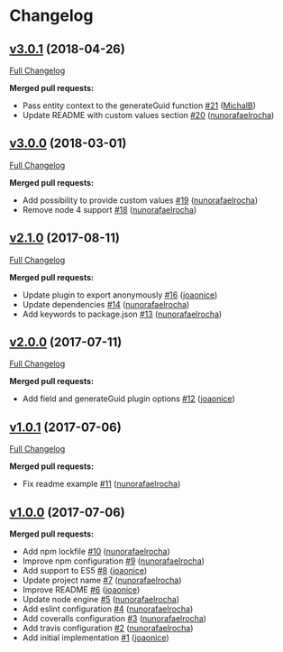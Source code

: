 # Changelog

## [v3.0.1](https://github.com/seegno/objection-guid/tree/v3.0.1) (2018-04-26)
[Full Changelog](https://github.com/seegno/objection-guid/compare/v3.0.0...v3.0.1)

**Merged pull requests:**

- Pass entity context to the generateGuid function [\#21](https://github.com/seegno/objection-guid/pull/21) ([MichalB](https://github.com/MichalB))
- Update README with custom values section [\#20](https://github.com/seegno/objection-guid/pull/20) ([nunorafaelrocha](https://github.com/nunorafaelrocha))

## [v3.0.0](https://github.com/seegno/objection-guid/tree/v3.0.0) (2018-03-01)
[Full Changelog](https://github.com/seegno/objection-guid/compare/v2.1.0...v3.0.0)

**Merged pull requests:**

- Add possibility to provide custom values [\#19](https://github.com/seegno/objection-guid/pull/19) ([nunorafaelrocha](https://github.com/nunorafaelrocha))
- Remove node 4 support [\#18](https://github.com/seegno/objection-guid/pull/18) ([nunorafaelrocha](https://github.com/nunorafaelrocha))

## [v2.1.0](https://github.com/seegno/objection-guid/tree/v2.1.0) (2017-08-11)
[Full Changelog](https://github.com/seegno/objection-guid/compare/v2.0.0...v2.1.0)

**Merged pull requests:**

- Update plugin to export anonymously [\#16](https://github.com/seegno/objection-guid/pull/16) ([joaonice](https://github.com/joaonice))
- Update dependencies [\#14](https://github.com/seegno/objection-guid/pull/14) ([nunorafaelrocha](https://github.com/nunorafaelrocha))
- Add keywords to package.json [\#13](https://github.com/seegno/objection-guid/pull/13) ([nunorafaelrocha](https://github.com/nunorafaelrocha))

## [v2.0.0](https://github.com/seegno/objection-guid/tree/v2.0.0) (2017-07-11)
[Full Changelog](https://github.com/seegno/objection-guid/compare/v1.0.1...v2.0.0)

**Merged pull requests:**

- Add field and generateGuid plugin options [\#12](https://github.com/seegno/objection-guid/pull/12) ([joaonice](https://github.com/joaonice))

## [v1.0.1](https://github.com/seegno/objection-guid/tree/v1.0.1) (2017-07-06)
[Full Changelog](https://github.com/seegno/objection-guid/compare/v1.0.0...v1.0.1)

**Merged pull requests:**

- Fix readme example [\#11](https://github.com/seegno/objection-guid/pull/11) ([nunorafaelrocha](https://github.com/nunorafaelrocha))

## [v1.0.0](https://github.com/seegno/objection-guid/tree/v1.0.0) (2017-07-06)
**Merged pull requests:**

- Add npm lockfile [\#10](https://github.com/seegno/objection-guid/pull/10) ([nunorafaelrocha](https://github.com/nunorafaelrocha))
- Improve npm configuration [\#9](https://github.com/seegno/objection-guid/pull/9) ([nunorafaelrocha](https://github.com/nunorafaelrocha))
- Add support to ES5 [\#8](https://github.com/seegno/objection-guid/pull/8) ([joaonice](https://github.com/joaonice))
- Update project name [\#7](https://github.com/seegno/objection-guid/pull/7) ([nunorafaelrocha](https://github.com/nunorafaelrocha))
- Improve README [\#6](https://github.com/seegno/objection-guid/pull/6) ([joaonice](https://github.com/joaonice))
- Update node engine [\#5](https://github.com/seegno/objection-guid/pull/5) ([nunorafaelrocha](https://github.com/nunorafaelrocha))
- Add eslint configuration [\#4](https://github.com/seegno/objection-guid/pull/4) ([nunorafaelrocha](https://github.com/nunorafaelrocha))
- Add coveralls configuration [\#3](https://github.com/seegno/objection-guid/pull/3) ([nunorafaelrocha](https://github.com/nunorafaelrocha))
- Add travis configuration [\#2](https://github.com/seegno/objection-guid/pull/2) ([nunorafaelrocha](https://github.com/nunorafaelrocha))
- Add initial implementation [\#1](https://github.com/seegno/objection-guid/pull/1) ([joaonice](https://github.com/joaonice))
